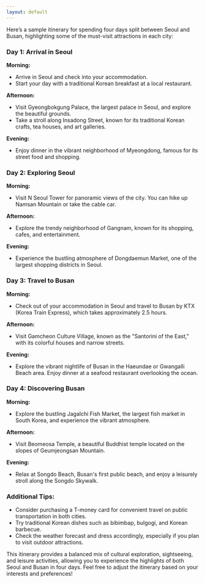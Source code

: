 ```yaml
---
layout: default
---
```

Here’s a sample itinerary for spending four days split between Seoul and Busan, highlighting some of the must-visit attractions in each city:

### Day 1: Arrival in Seoul

**Morning:**
- Arrive in Seoul and check into your accommodation.
- Start your day with a traditional Korean breakfast at a local restaurant.

**Afternoon:**
- Visit Gyeongbokgung Palace, the largest palace in Seoul, and explore the beautiful grounds.
- Take a stroll along Insadong Street, known for its traditional Korean crafts, tea houses, and art galleries.

**Evening:**
- Enjoy dinner in the vibrant neighborhood of Myeongdong, famous for its street food and shopping.

### Day 2: Exploring Seoul

**Morning:**
- Visit N Seoul Tower for panoramic views of the city. You can hike up Namsan Mountain or take the cable car.

**Afternoon:**
- Explore the trendy neighborhood of Gangnam, known for its shopping, cafes, and entertainment.

**Evening:**
- Experience the bustling atmosphere of Dongdaemun Market, one of the largest shopping districts in Seoul.

### Day 3: Travel to Busan

**Morning:**
- Check out of your accommodation in Seoul and travel to Busan by KTX (Korea Train Express), which takes approximately 2.5 hours.

**Afternoon:**
- Visit Gamcheon Culture Village, known as the "Santorini of the East," with its colorful houses and narrow streets.

**Evening:**
- Explore the vibrant nightlife of Busan in the Haeundae or Gwangalli Beach area. Enjoy dinner at a seafood restaurant overlooking the ocean.

### Day 4: Discovering Busan

**Morning:**
- Explore the bustling Jagalchi Fish Market, the largest fish market in South Korea, and experience the vibrant atmosphere.

**Afternoon:**
- Visit Beomeosa Temple, a beautiful Buddhist temple located on the slopes of Geumjeongsan Mountain.

**Evening:**
- Relax at Songdo Beach, Busan's first public beach, and enjoy a leisurely stroll along the Songdo Skywalk.

### Additional Tips:
- Consider purchasing a T-money card for convenient travel on public transportation in both cities.
- Try traditional Korean dishes such as bibimbap, bulgogi, and Korean barbecue.
- Check the weather forecast and dress accordingly, especially if you plan to visit outdoor attractions.

This itinerary provides a balanced mix of cultural exploration, sightseeing, and leisure activities, allowing you to experience the highlights of both Seoul and Busan in four days. Feel free to adjust the itinerary based on your interests and preferences!
